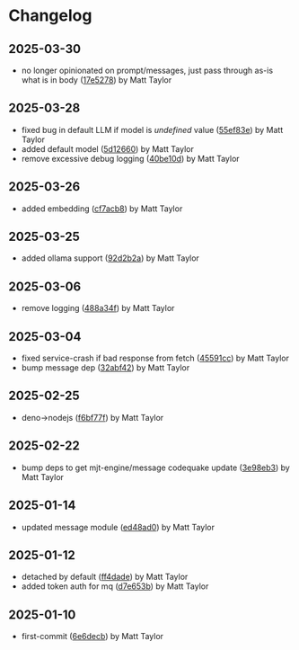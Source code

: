 # Changelog


## 2025-03-30
- no longer opinionated on prompt/messages, just pass through as-is what is in body ([17e5278](https://github.com/mjt-services/textgen-service-2025/commit/17e52781fc88d28a6f03b7fede681cc5df357289)) by Matt Taylor

## 2025-03-28
- fixed bug in default LLM if model is _undefined_ value ([55ef83e](https://github.com/mjt-services/textgen-service-2025/commit/55ef83e869d5386e917a32ecbd2ef5904673dc30)) by Matt Taylor
- added default model ([5d12660](https://github.com/mjt-services/textgen-service-2025/commit/5d126605b29e660f56f07ba7b9de66ff72bda342)) by Matt Taylor
- remove excessive debug logging ([40be10d](https://github.com/mjt-services/textgen-service-2025/commit/40be10df1e068dba9f912c6aa1f31c8fd63df375)) by Matt Taylor

## 2025-03-26
- added embedding ([cf7acb8](https://github.com/mjt-services/textgen-service-2025/commit/cf7acb82a9e674af655602ab9fbdaf8a3cb394a4)) by Matt Taylor

## 2025-03-25
- added ollama support ([92d2b2a](https://github.com/mjt-services/textgen-service-2025/commit/92d2b2af27b42204fc4af2ba0dab26738c9e4759)) by Matt Taylor

## 2025-03-06
- remove logging ([488a34f](https://github.com/mjt-services/textgen-service-2025/commit/488a34ffe5abec6aaf30326cf94b069e56c98067)) by Matt Taylor

## 2025-03-04
- fixed service-crash if bad response from fetch ([45591cc](https://github.com/mjt-services/textgen-service-2025/commit/45591cc01dd3e89bb68aabf11b90d1b43b6aae92)) by Matt Taylor
- bump message dep ([32abf42](https://github.com/mjt-services/textgen-service-2025/commit/32abf42dbd4c3fd815de4015f51ebdb048fa04bc)) by Matt Taylor

## 2025-02-25
- deno->nodejs ([f6bf77f](https://github.com/mjt-services/textgen-service-2025/commit/f6bf77f567e21cede66aa22be5f6d74cd9c702a5)) by Matt Taylor

## 2025-02-22
- bump deps to get mjt-engine/message codequake update ([3e98eb3](https://github.com/mjt-services/textgen-service-2025/commit/3e98eb3d3e6131526934204059e58de5498a4ffa)) by Matt Taylor

## 2025-01-14
- updated message module ([ed48ad0](https://github.com/mjt-services/textgen-service-2025/commit/ed48ad0e954b82b6ca35dcbeb7ba5d1fcc46309b)) by Matt Taylor

## 2025-01-12
- detached by default ([ff4dade](https://github.com/mjt-services/textgen-service-2025/commit/ff4dadeb1acc6a7c0f85367488cb64b4a12f51e8)) by Matt Taylor
- added token auth for mq ([d7e653b](https://github.com/mjt-services/textgen-service-2025/commit/d7e653b1a5067dd2c3c231ce3f6f24cbf4153f57)) by Matt Taylor

## 2025-01-10
- first-commit ([6e6decb](https://github.com/mjt-services/textgen-service-2025/commit/6e6decb56f864eb38267dc9c96d044ee624d5fd3)) by Matt Taylor
